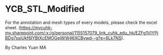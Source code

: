 # YCB_STL_Modified
For the annotation and mesh types of every models, 
please check the excel sheet. 
(https://mycuhk-my.sharepoint.com/:x:/g/personal/1155157079_link_cuhk_edu_hk/EZFg1VIYPjBDg7ssiUkf6IYBtXcEMOGejWW46XCBywd--g?e=6Lk7NS).

By Charles Yuan MA

